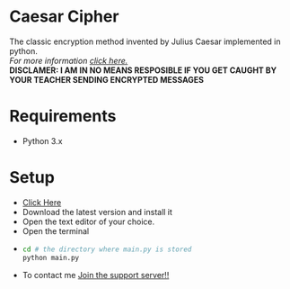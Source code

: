 # Caesar Cipher

The classic encryption method invented by Julius Caesar implemented in python.
<br />
*For more information [click here.](https://en.wikipedia.org/wiki/Caesar_cipher)*
<br />
**DISCLAMER: I AM IN NO MEANS RESPOSIBLE IF YOU GET CAUGHT BY YOUR TEACHER SENDING ENCRYPTED MESSAGES**

# Requirements
- Python 3.x

# Setup
* [Click Here](https://python.org/downloads)
* Download the latest version and install it
* Open the text editor of your choice.
* Open the terminal
* ```bash
  cd # the directory where main.py is stored
  python main.py
  ```
* To contact me [Join the support server!!](https://discord.gg/nZTfXVkwg7 "Support Server")

